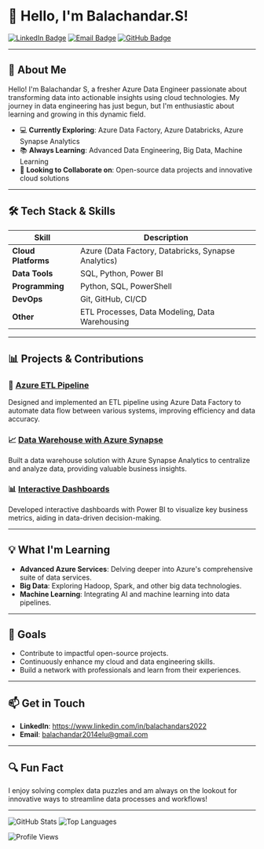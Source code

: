 # 👋 Hello, I'm Balachandar.S!

[![LinkedIn Badge](https://img.shields.io/badge/LinkedIn-Profile-blue)](https://www.linkedin.com/in/balachandars2022)
[![Email Badge](https://img.shields.io/badge/Email-Me-red)](mailto:balachandar2014elu@gmail.com)
[![GitHub Badge](https://img.shields.io/github/followers/yourusername?label=Follow&style=social)](https://github.com/zBalachandar)

---

## 🌟 **About Me**

Hello! I'm Balachandar S, a fresher Azure Data Engineer passionate about transforming data into actionable insights using cloud technologies. My journey in data engineering has just begun, but I'm enthusiastic about learning and growing in this dynamic field.

- 💻 **Currently Exploring**: Azure Data Factory, Azure Databricks, Azure Synapse Analytics
- 📚 **Always Learning**: Advanced Data Engineering, Big Data, Machine Learning
- 🌱 **Looking to Collaborate on**: Open-source data projects and innovative cloud solutions

---

## 🛠️ **Tech Stack & Skills**

| Skill             | Description                             |
| ----------------- | --------------------------------------- |
| **Cloud Platforms**| Azure (Data Factory, Databricks, Synapse Analytics) |
| **Data Tools**    | SQL, Python, Power BI                  |
| **Programming**   | Python, SQL, PowerShell                |
| **DevOps**        | Git, GitHub, CI/CD                     |
| **Other**         | ETL Processes, Data Modeling, Data Warehousing |

---

## 📊 **Projects & Contributions**

### 🚀 [Azure ETL Pipeline](https://github.com/YourUsername/Azure-ETL-Pipeline)
Designed and implemented an ETL pipeline using Azure Data Factory to automate data flow between various systems, improving efficiency and data accuracy.

### 📈 [Data Warehouse with Azure Synapse](https://github.com/YourUsername/Data-Warehouse-Synapse)
Built a data warehouse solution with Azure Synapse Analytics to centralize and analyze data, providing valuable business insights.

### 📊 [Interactive Dashboards](https://github.com/YourUsername/PowerBI-Dashboards)
Developed interactive dashboards with Power BI to visualize key business metrics, aiding in data-driven decision-making.

---

## 💡 **What I'm Learning**

- **Advanced Azure Services**: Delving deeper into Azure's comprehensive suite of data services.
- **Big Data**: Exploring Hadoop, Spark, and other big data technologies.
- **Machine Learning**: Integrating AI and machine learning into data pipelines.

---

## 🌟 **Goals**

- Contribute to impactful open-source projects.
- Continuously enhance my cloud and data engineering skills.
- Build a network with professionals and learn from their experiences.

---

## 📫 **Get in Touch**

- **LinkedIn**: https://www.linkedin.com/in/balachandars2022
- **Email**: balachandar2014elu@gmail.com

---

## 🔍 **Fun Fact**

I enjoy solving complex data puzzles and am always on the lookout for innovative ways to streamline data processes and workflows!

---

![GitHub Stats](https://github-readme-stats.vercel.app/api?username=zBalachandar&show_icons=true&theme=radical)
![Top Languages](https://github-readme-stats.vercel.app/api/top-langs/?username=zBalachandar&layout=compact&theme=radical)

![Profile Views](https://komarev.com/ghpvc/?username=zBalachandar&style=flat-square)
